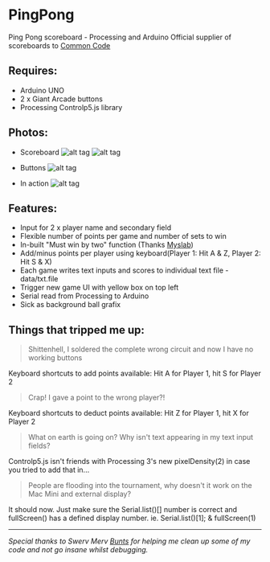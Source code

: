 # PingPong
Ping Pong scoreboard - Processing and Arduino
Official supplier of scoreboards to [Common Code](https://github.com/commoncode) 

## Requires: 
- Arduino UNO
- 2 x Giant Arcade buttons
- Processing Controlp5.js library

## Photos:
- Scoreboard
![alt tag](https://raw.github.com/melaniehuang/PingPong/master/images/pong2.jpg)
![alt tag](https://raw.github.com/melaniehuang/PingPong/master/images/pong3.jpg)

- Buttons
![alt tag](https://raw.github.com/melaniehuang/PingPong/master/images/pong1.jpg)

- In action
![alt tag](https://raw.github.com/melaniehuang/PingPong/master/images/pong4.jpg)

## Features:
- Input for 2 x player name and secondary field
- Flexible number of points per game and number of sets to win
- In-built "Must win by two" function (Thanks [Myslab](https://github.com/mylsb))
- Add/minus points per player using keyboard(Player 1: Hit A & Z, Player 2: Hit S & X)
- Each game writes text inputs and scores to individual text file - data/txt.file
- Trigger new game UI with yellow box on top left
- Serial read from Processing to Arduino
- Sick as background ball grafix

## Things that tripped me up:
> Shittenhell, I soldered the complete wrong circuit and now I have no working buttons

Keyboard shortcuts to add points available: Hit A for Player 1, hit S for Player 2

> Crap! I gave a point to the wrong player?!

Keyboard shortcuts to deduct points available: Hit Z for Player 1, hit X for Player 2

>What on earth is going on? Why isn't text appearing in my text input fields?

Controlp5.js isn't friends with Processing 3's new pixelDensity(2) in case you tried to add that in...

>People are flooding into the tournament, why doesn't it work on the Mac Mini and external display?

It should now. Just make sure the Serial.list()[] number is correct and fullScreen() has a defined display number. ie. Serial.list()[1]; & fullScreen(1)


------

*Special thanks to Swerv Merv [Bunts](https://github.com/buntine) for helping me clean up some of my code and not go insane whilst debugging.*
